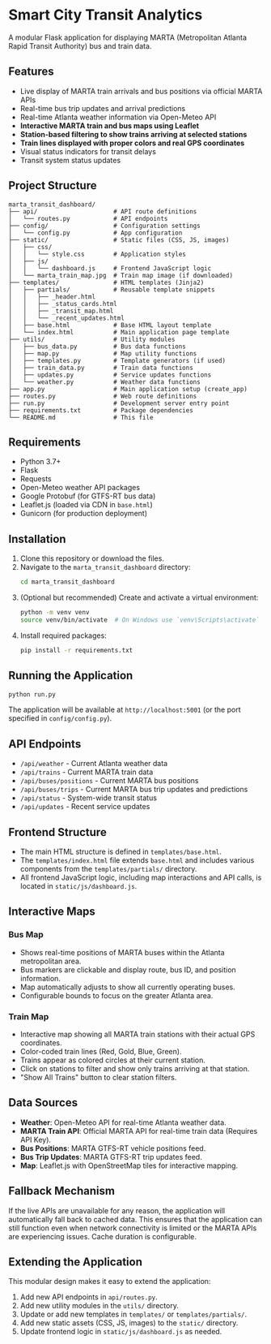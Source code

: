 # Smart City Transit Analytics

A modular Flask application for displaying MARTA (Metropolitan Atlanta Rapid Transit Authority) bus and train data.

## Features

- Live display of MARTA train arrivals and bus positions via official MARTA APIs
- Real-time bus trip updates and arrival predictions
- Real-time Atlanta weather information via Open-Meteo API
- **Interactive MARTA train and bus maps using Leaflet**
- **Station-based filtering to show trains arriving at selected stations**
- **Train lines displayed with proper colors and real GPS coordinates**
- Visual status indicators for transit delays
- Transit system status updates

## Project Structure

```
marta_transit_dashboard/
├── api/                     # API route definitions
│   └── routes.py            # API endpoints
├── config/                  # Configuration settings
│   └── config.py            # App configuration
├── static/                  # Static files (CSS, JS, images)
│   ├── css/
│   │   └── style.css        # Application styles
│   ├── js/
│   │   └── dashboard.js     # Frontend JavaScript logic
│   └── marta_train_map.jpg  # Train map image (if downloaded)
├── templates/               # HTML templates (Jinja2)
│   ├── partials/            # Reusable template snippets
│   │   ├── _header.html
│   │   ├── _status_cards.html
│   │   ├── _transit_map.html
│   │   └── _recent_updates.html
│   ├── base.html            # Base HTML layout template
│   └── index.html           # Main application page template
├── utils/                   # Utility modules
│   ├── bus_data.py          # Bus data functions
│   ├── map.py               # Map utility functions
│   ├── templates.py         # Template generators (if used)
│   ├── train_data.py        # Train data functions
│   ├── updates.py           # Service updates functions
│   └── weather.py           # Weather data functions
├── app.py                   # Main application setup (create_app)
├── routes.py                # Web route definitions
├── run.py                   # Development server entry point
├── requirements.txt         # Package dependencies
└── README.md                # This file
```

## Requirements

- Python 3.7+
- Flask
- Requests
- Open-Meteo weather API packages
- Google Protobuf (for GTFS-RT bus data)
- Leaflet.js (loaded via CDN in `base.html`)
- Gunicorn (for production deployment)

## Installation

1.  Clone this repository or download the files.
2.  Navigate to the `marta_transit_dashboard` directory:
    ```bash
    cd marta_transit_dashboard
    ```
3.  (Optional but recommended) Create and activate a virtual environment:
    ```bash
    python -m venv venv
    source venv/bin/activate  # On Windows use `venv\Scripts\activate`
    ```
4.  Install required packages:
    ```bash
    pip install -r requirements.txt
    ```

## Running the Application
```bash
python run.py
```

The application will be available at `http://localhost:5001` (or the port specified in `config/config.py`).

## API Endpoints

- `/api/weather` - Current Atlanta weather data
- `/api/trains` - Current MARTA train data
- `/api/buses/positions` - Current MARTA bus positions
- `/api/buses/trips` - Current MARTA bus trip updates and predictions
- `/api/status` - System-wide transit status
- `/api/updates` - Recent service updates

## Frontend Structure

- The main HTML structure is defined in `templates/base.html`.
- The `templates/index.html` file extends `base.html` and includes various components from the `templates/partials/` directory.
- All frontend JavaScript logic, including map interactions and API calls, is located in `static/js/dashboard.js`.

## Interactive Maps

### Bus Map
- Shows real-time positions of MARTA buses within the Atlanta metropolitan area.
- Bus markers are clickable and display route, bus ID, and position information.
- Map automatically adjusts to show all currently operating buses.
- Configurable bounds to focus on the greater Atlanta area.

### Train Map
- Interactive map showing all MARTA train stations with their actual GPS coordinates.
- Color-coded train lines (Red, Gold, Blue, Green).
- Trains appear as colored circles at their current station.
- Click on stations to filter and show only trains arriving at that station.
- "Show All Trains" button to clear station filters.

## Data Sources

- **Weather**: Open-Meteo API for real-time Atlanta weather data.
- **MARTA Train API**: Official MARTA API for real-time train data (Requires API Key).
- **Bus Positions**: MARTA GTFS-RT vehicle positions feed.
- **Bus Trip Updates**: MARTA GTFS-RT trip updates feed.
- **Map**: Leaflet.js with OpenStreetMap tiles for interactive mapping.

## Fallback Mechanism

If the live APIs are unavailable for any reason, the application will automatically fall back to cached data. This ensures that the application can still function even when network connectivity is limited or the MARTA APIs are experiencing issues. Cache duration is configurable.

## Extending the Application

This modular design makes it easy to extend the application:

1. Add new API endpoints in `api/routes.py`.
2. Add new utility modules in the `utils/` directory.
3. Update or add new templates in `templates/` or `templates/partials/`.
4. Add new static assets (CSS, JS, images) to the `static/` directory.
5. Update frontend logic in `static/js/dashboard.js` as needed. 